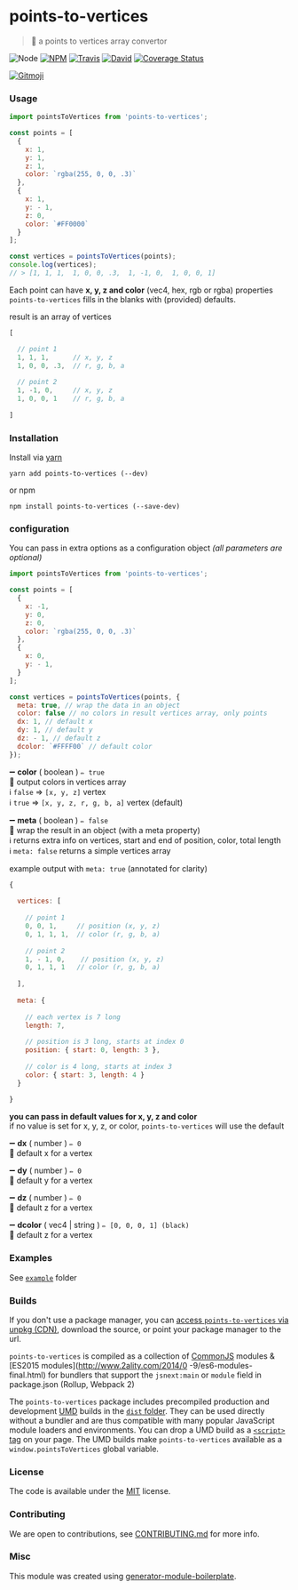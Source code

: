 # points-to-vertices

> :white_square_button: a points to vertices array convertor

![Node](https://img.shields.io/node/v/points-to-vertices.svg?style=flat-square)
[![NPM](https://img.shields.io/npm/v/points-to-vertices.svg?style=flat-square)](https://www.npmjs.com/package/points-to-vertices)
[![Travis](https://img.shields.io/travis/duivvv/points-to-vertices/master.svg?style=flat-square)](https://travis-ci.org/duivvv/points-to-vertices)
[![David](https://img.shields.io/david/duivvv/points-to-vertices.svg?style=flat-square)](https://david-dm.org/duivvv/points-to-vertices)
[![Coverage Status](https://img.shields.io/coveralls/duivvv/points-to-vertices.svg?style=flat-square)](https://coveralls.io/github/duivvv/points-to-vertices)

[![Gitmoji](https://img.shields.io/badge/gitmoji-%20😜%20😍-FFDD67.svg?style=flat-square)](https://gitmoji.carloscuesta.me/)

### Usage

```js
import pointsToVertices from 'points-to-vertices';

const points = [
  {
    x: 1,
    y: 1,
    z: 1,
    color: `rgba(255, 0, 0, .3)`
  },
  {
    x: 1,
    y: - 1,
    z: 0,
    color: `#FF0000`
  }
];

const vertices = pointsToVertices(points);
console.log(vertices);
// > [1, 1, 1,  1, 0, 0, .3,  1, -1, 0,  1, 0, 0, 1]

```

Each point can have **x, y, z and color** (vec4, hex, rgb or rgba) properties
<br/>`points-to-vertices` fills in the blanks with (provided) defaults.

result is an array of vertices

```js
[

  // point 1
  1, 1, 1,      // x, y, z 
  1, 0, 0, .3,  // r, g, b, a
  
  // point 2
  1, -1, 0,     // x, y, z   
  1, 0, 0, 1    // r, g, b, a
  
]
```

### Installation

Install via [yarn](https://github.com/yarnpkg/yarn)

	yarn add points-to-vertices (--dev)

or npm

	npm install points-to-vertices (--save-dev)


### configuration

You can pass in extra options as a configuration object *(all parameters are optional)*

```js
import pointsToVertices from 'points-to-vertices';

const points = [
  {
    x: -1,
    y: 0,
    z: 0,
    color: `rgba(255, 0, 0, .3)`
  },
  {
    x: 0,
    y: - 1,
  }
];

const vertices = pointsToVertices(points, {
  meta: true, // wrap the data in an object
  color: false // no colors in result vertices array, only points
  dx: 1, // default x
  dy: 1, // default y
  dz: - 1, // default z
  dcolor: `#FFFF00` // default color
});

```

➖ **color** ( boolean ) ` ✏️ true `
<br/> 📝 output colors in vertices array
<br/> ℹ️ `false` => `[x, y, z]` vertex
<br/> ℹ️ `true` =>  `[x, y, z, r, g, b, a]` vertex (default)

➖ **meta** ( boolean ) ` ✏️ false `
<br/> 📝 wrap the result in an object (with a meta property)
<br/> ℹ️ returns extra info on vertices, start and end of position, color, total length
<br/> ℹ️ `meta: false` returns a simple vertices array

example output with `meta: true` (annotated for clarity)

```js
{
 
  vertices: [ 
  
  	// point 1
  	0, 0, 1,     // position (x, y, z)
  	0, 1, 1, 1,  // color (r, g, b, a)
  	
  	// point 2
  	1, - 1, 0,    // position (x, y, z)
  	0, 1, 1, 1   // color (r, g, b, a)
  	
  ],
  
  meta: { 
  
   	// each vertex is 7 long
   	length: 7,    	
   	
   	// position is 3 long, starts at index 0
    position: { start: 0, length: 3 }, 
    
    // color is 4 long, starts at index 3
    color: { start: 3, length: 4 }   
  } 
  
}
```

**you can pass in default values for x, y, z and color**
<br/> if no value is set for x, y, z, or color, `points-to-vertices` will use the default

➖ **dx** ( number ) ` ✏️ 0 `
<br/> 📝 default x for a vertex

➖ **dy** ( number ) ` ✏️ 0 `
<br/> 📝 default y for a vertex

➖ **dz** ( number ) ` ✏️ 0 `
<br/> 📝 default z for a vertex

➖ **dcolor** ( vec4 | string ) ` ✏️ [0, 0, 0, 1] (black) `
<br/> 📝 default z for a vertex

### Examples

See [`example`](example/script.js) folder

### Builds

If you don't use a package manager, you can [access `points-to-vertices` via unpkg (CDN)](https://unpkg.com/points-to-vertices/), download the source, or point your package manager to the url.

`points-to-vertices` is compiled as a collection of [CommonJS](http://webpack.github.io/docs/commonjs.html) modules & [ES2015 modules](http://www.2ality.com/2014/0
  -9/es6-modules-final.html) for bundlers that support the `jsnext:main` or `module` field in package.json (Rollup, Webpack 2)

The `points-to-vertices` package includes precompiled production and development [UMD](https://github.com/umdjs/umd) builds in the [`dist` folder](https://unpkg.com/points-to-vertices/dist/). They can be used directly without a bundler and are thus compatible with many popular JavaScript module loaders and environments. You can drop a UMD build as a [`<script>` tag](https://unpkg.com/points-to-vertices) on your page. The UMD builds make `points-to-vertices` available as a `window.pointsToVertices` global variable.

### License

The code is available under the [MIT](LICENSE) license.

### Contributing

We are open to contributions, see [CONTRIBUTING.md](CONTRIBUTING.md) for more info.

### Misc

This module was created using [generator-module-boilerplate](https://github.com/duivvv/generator-module-boilerplate).
